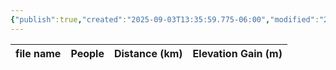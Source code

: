 ```yaml
---
{"publish":true,"created":"2025-09-03T13:35:59.775-06:00","modified":"2025-09-03T14:56:46.129-06:00","published":"2025-09-03T14:56:46.129-06:00","tags":["route"],"cssclasses":"","elevation":null,"region":"Icefields Parkway","location":"51.7925072, -116.5282454","DWYT":null,"Kane":"Moderate","completed":false}
---
```



| file name | People | Distance (km) | Elevation Gain (m) |
| --------- | ------ | ------------- | ------------------ |